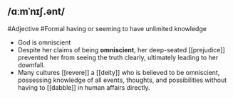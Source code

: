 ## /ɑːmˈnɪʃ.ənt/
#Adjective  #Formal
having or seeming to have unlimited knowledge 

- God is omniscient
- Despite her claims of being **omniscient**, her deep-seated [[prejudice]] prevented her from seeing the truth clearly, ultimately leading to her downfall.
- Many cultures [[revere]] a [[deity]] who is believed to be omniscient, possessing knowledge of all events, thoughts, and possibilities without having to [[dabble]] in human affairs directly.
